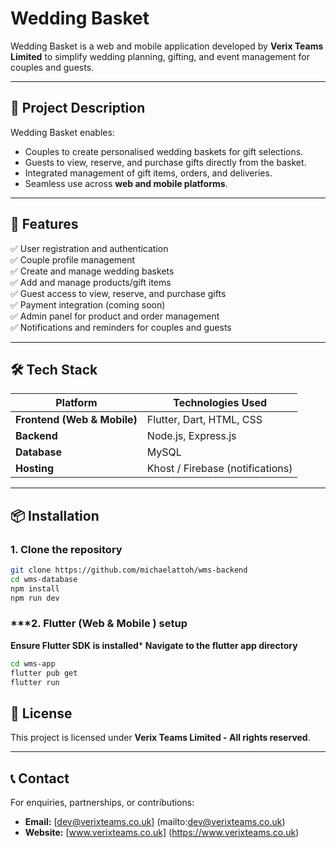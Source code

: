 # Wedding Basket

Wedding Basket is a web and mobile application developed by **Verix Teams Limited** to simplify wedding planning, gifting, and event management for couples and guests.

---

## 📝 **Project Description**

Wedding Basket enables:

- Couples to create personalised wedding baskets for gift selections.
- Guests to view, reserve, and purchase gifts directly from the basket.
- Integrated management of gift items, orders, and deliveries.
- Seamless use across **web and mobile platforms**.

---

## 🚀 **Features**

✅ User registration and authentication  
✅ Couple profile management  
✅ Create and manage wedding baskets  
✅ Add and manage products/gift items  
✅ Guest access to view, reserve, and purchase gifts  
✅ Payment integration (coming soon)  
✅ Admin panel for product and order management  
✅ Notifications and reminders for couples and guests

---

## 🛠️ **Tech Stack**

| Platform | Technologies Used |
| --- | --- |
| **Frontend (Web & Mobile)** | Flutter, Dart, HTML, CSS |
| **Backend** | Node.js, Express.js |
| **Database** | MySQL |
| **Hosting** | Khost / Firebase (notifications) |

---

## 📦 **Installation**

### **1. Clone the repository**

```bash
git clone https://github.com/michaelattoh/wms-backend
cd wms-database
npm install
npm run dev

```
### ***2. Flutter (Web & Mobile ) setup
**Ensure Flutter SDK is installed***
**Navigate to the flutter app directory**

``` bash
cd wms-app
flutter pub get
flutter run

```

## 📄 License
This project is licensed under **Verix Teams Limited - All rights reserved**.

---

## 📞 Contact
For enquiries, partnerships, or contributions:
- **Email:** [dev@verixteams.co.uk] (mailto:dev@verixteams.co.uk)
- **Website:** [www.verixteams.co.uk] (https://www.verixteams.co.uk)